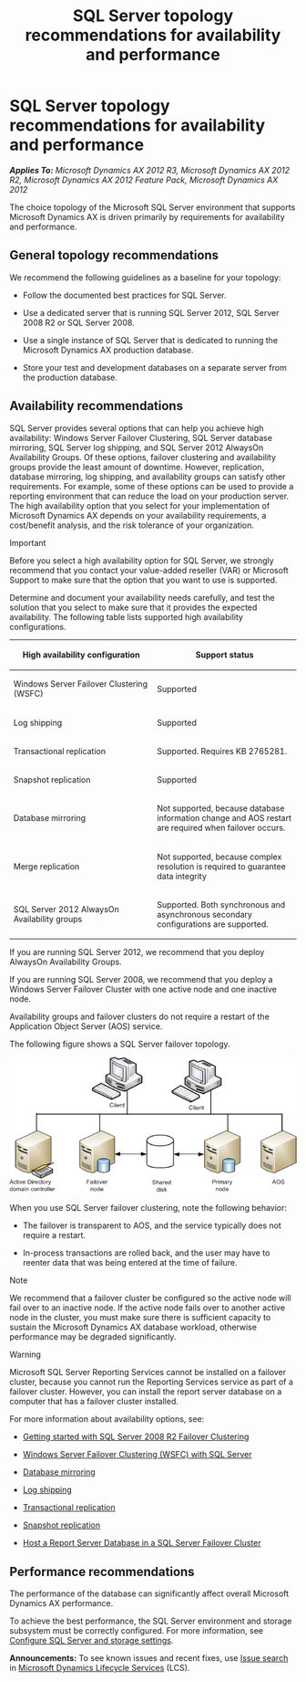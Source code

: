 ﻿---
title: SQL Server topology recommendations for availability and performance
TOCTitle: SQL Server topology recommendations for availability and performance
ms:assetid: c526201c-e55b-4d39-94bf-4ac85a2ef60f
ms:mtpsurl: https://technet.microsoft.com/en-us/library/Dd362068(v=AX.60)
ms:contentKeyID: 39555407
ms.date: 03/15/2017
mtps_version: v=AX.60
---

# SQL Server topology recommendations for availability and performance 


_**Applies To:** Microsoft Dynamics AX 2012 R3, Microsoft Dynamics AX 2012 R2, Microsoft Dynamics AX 2012 Feature Pack, Microsoft Dynamics AX 2012_

The choice topology of the Microsoft SQL Server environment that supports Microsoft Dynamics AX is driven primarily by requirements for availability and performance.

## General topology recommendations

We recommend the following guidelines as a baseline for your topology:

  - Follow the documented best practices for SQL Server.

  - Use a dedicated server that is running SQL Server 2012, SQL Server 2008 R2 or SQL Server 2008.

  - Use a single instance of SQL Server that is dedicated to running the Microsoft Dynamics AX production database.

  - Store your test and development databases on a separate server from the production database.

## Availability recommendations

SQL Server provides several options that can help you achieve high availability: Windows Server Failover Clustering, SQL Server database mirroring, SQL Server log shipping, and SQL Server 2012 AlwaysOn Availability Groups. Of these options, failover clustering and availability groups provide the least amount of downtime. However, replication, database mirroring, log shipping, and availability groups can satisfy other requirements. For example, some of these options can be used to provide a reporting environment that can reduce the load on your production server. The high availability option that you select for your implementation of Microsoft Dynamics AX depends on your availability requirements, a cost/benefit analysis, and the risk tolerance of your organization.


> [!IMPORTANT]
> <P>Before you select a high availability option for SQL Server, we strongly recommend that you contact your value-added reseller (VAR) or Microsoft Support to make sure that the option that you want to use is supported.</P>



Determine and document your availability needs carefully, and test the solution that you select to make sure that it provides the expected availability. The following table lists supported high availability configurations.

<table>
<colgroup>
<col style="width: 50%" />
<col style="width: 50%" />
</colgroup>
<thead>
<tr class="header">
<th><p>High availability configuration</p></th>
<th><p>Support status</p></th>
</tr>
</thead>
<tbody>
<tr class="odd">
<td><p>Windows Server Failover Clustering (WSFC)</p></td>
<td><p>Supported</p></td>
</tr>
<tr class="even">
<td><p>Log shipping</p></td>
<td><p>Supported</p></td>
</tr>
<tr class="odd">
<td><p>Transactional replication</p></td>
<td><p>Supported. Requires KB 2765281.</p></td>
</tr>
<tr class="even">
<td><p>Snapshot replication</p></td>
<td><p>Supported</p></td>
</tr>
<tr class="odd">
<td><p>Database mirroring</p></td>
<td><p>Not supported, because database information change and AOS restart are required when failover occurs.</p></td>
</tr>
<tr class="even">
<td><p>Merge replication</p></td>
<td><p>Not supported, because complex resolution is required to guarantee data integrity</p></td>
</tr>
<tr class="odd">
<td><p>SQL Server 2012 AlwaysOn Availability groups</p></td>
<td><p>Supported. Both synchronous and asynchronous secondary configurations are supported.</p></td>
</tr>
</tbody>
</table>


If you are running SQL Server 2012, we recommend that you deploy AlwaysOn Availability Groups.

If you are running SQL Server 2008, we recommend that you deploy a Windows Server Failover Cluster with one active node and one inactive node.

Availability groups and failover clusters do not require a restart of the Application Object Server (AOS) service.

The following figure shows a SQL Server failover topology.

![SQL Server failover topology](images/Dd362068.SQLTopology(AX.60).png "SQL Server failover topology")

When you use SQL Server failover clustering, note the following behavior:

  - The failover is transparent to AOS, and the service typically does not require a restart.

  - In-process transactions are rolled back, and the user may have to reenter data that was being entered at the time of failure.


> [!NOTE]
> <P>We recommend that a failover cluster be configured so the active node will fail over to an inactive node. If the active node fails over to another active node in the cluster, you must make sure there is sufficient capacity to sustain the Microsoft Dynamics AX database workload, otherwise performance may be degraded significantly.</P>




> [!WARNING]
> <P>Microsoft SQL Server Reporting Services cannot be installed on a failover cluster, because you cannot run the Reporting Services service as part of a failover cluster. However, you can install the report server database on a computer that has a failover cluster installed.</P>



For more information about availability options, see:

  - [Getting started with SQL Server 2008 R2 Failover Clustering](http://go.microsoft.com/fwlink/?linkid=216763)

  - [Windows Server Failover Clustering (WSFC) with SQL Server](http://technet.microsoft.com/en-us/library/hh270278.aspx)

  - [Database mirroring](http://go.microsoft.com/fwlink/?linkid=216767)

  - [Log shipping](http://go.microsoft.com/fwlink/?linkid=216765)

  - [Transactional replication](http://go.microsoft.com/fwlink/?linkid=216768)

  - [Snapshot replication](http://go.microsoft.com/fwlink/?linkid=216769)

  - [Host a Report Server Database in a SQL Server Failover Cluster](http://technet.microsoft.com/en-us/library/bb630402.aspx)

## Performance recommendations

The performance of the database can significantly affect overall Microsoft Dynamics AX performance.

To achieve the best performance, the SQL Server environment and storage subsystem must be correctly configured. For more information, see [Configure SQL Server and storage settings](configure-sql-server-and-storage-settings.md).

  
**Announcements:** To see known issues and recent fixes, use [Issue search](http://go.microsoft.com/fwlink/?linkid=389258) in [Microsoft Dynamics Lifecycle Services](http://go.microsoft.com/fwlink/?linkid=306505) (LCS).

